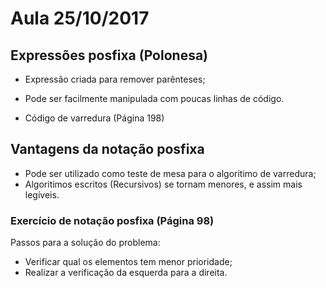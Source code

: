 # Aula 25/10/2017

## Expressões posfixa (Polonesa)

* Expressão criada para remover parênteses;
* Pode ser facilmente manipulada com poucas linhas de código.

* Código de varredura (Página 198)

## Vantagens da notação posfixa

* Pode ser utilizado como teste de mesa para o algoritimo de varredura;
* Algoritimos escritos (Recursivos) se tornam menores, e assim mais legíveis.

### Exercício de notação posfixa (Página 98)

Passos para a solução do problema:
* Verificar qual os elementos tem menor prioridade;
* Realizar a verificação da esquerda para a direita.

<!-- Adicionar resposta dos exercícios -->